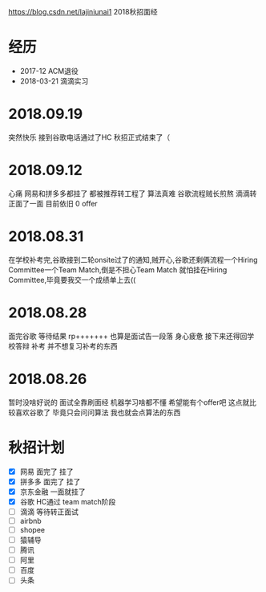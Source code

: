 https://blog.csdn.net/lajiniunai1 2018秋招面经

# 经历

* 2017-12 ACM退役
* 2018-03-21 滴滴实习

# 2018.09.19
突然快乐 接到谷歌电话通过了HC 秋招正式结束了（

# 2018.09.12

心痛 网易和拼多多都挂了 都被推荐转工程了 算法真难
谷歌流程贼长煎熬 滴滴转正面了一面 目前依旧 0 offer

# 2018.08.31

在学校补考完,谷歌接到二轮onsite过了的通知,贼开心,谷歌还剩俩流程一个Hiring Committee一个Team Match,倒是不担心Team Match 就怕挂在Hiring Committee,毕竟要我交一个成绩单上去((

# 2018.08.28
面完谷歌 等待结果 rp+++++++
也算是面试告一段落 身心疲惫
接下来还得回学校答辩 补考 并不想复习补考的东西

# 2018.08.26
暂时没啥好说的 面试全靠刷面经 机器学习啥都不懂 希望能有个offer吧
这点就比较喜欢谷歌了 毕竟只会问问算法 我也就会点算法的东西

# 秋招计划

- [x] 网易  面完了 挂了
- [x] 拼多多 面完了 挂了
- [x] 京东金融 一面就挂了
- [x] 谷歌 HC通过 team match阶段
- [ ] 滴滴 等待转正面试
- [ ] airbnb
- [ ] shopee
- [ ] 猿辅导
- [ ] 腾讯
- [ ] 阿里
- [ ] 百度
- [ ] 头条
